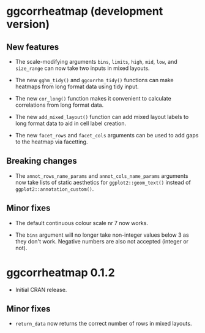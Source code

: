 # ggcorrheatmap (development version)

## New features

* The scale-modifying arguments `bins`, `limits`, `high`, `mid`, `low`, and `size_range` can now take two inputs in mixed layouts.

* The new `gghm_tidy()` and `ggcorrhm_tidy()` functions can make heatmaps from long format data using tidy input.

* The new `cor_long()` function makes it convenient to calculate correlations from long format data.

* The new `add_mixed_layout()` function can add mixed layout labels to long format data to aid in cell label creation.

* The new `facet_rows` and `facet_cols` arguments can be used to add gaps to the heatmap via facetting.

## Breaking changes

* The `annot_rows_name_params` and `annot_cols_name_params` arguments now take lists of static aesthetics for `ggplot2::geom_text()` instead of `ggplot2::annotation_custom()`.

## Minor fixes

* The default continuous colour scale nr 7 now works.

* The `bins` argument will no longer take non-integer values below 3 as they don't work. Negative numbers are also not accepted (integer or not).

# ggcorrheatmap 0.1.2

* Initial CRAN release.

## Minor fixes

* `return_data` now returns the correct number of rows in mixed layouts.

